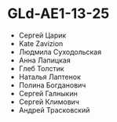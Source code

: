 # GLd-AE1-13-25
- Сергей Царик
- Kate Zavizion
- Людмила Суходольская
- Анна Лапицкая
- Глеб Толстик
- Наталья Лаптенок
- Полина Богданович
- Сергей Галныкин
- Сергей Климович
- Андрей Трасковский
